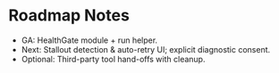# Roadmap Notes
- GA: HealthGate module + run helper.
- Next: Stallout detection & auto-retry UI; explicit diagnostic consent.
- Optional: Third-party tool hand-offs with cleanup.
